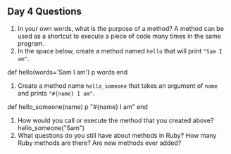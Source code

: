 ## Day 4 Questions

1. In your own words, what is the purpose of a method?
A method can be used as a shortcut to execute a piece of code many times in the same program.
1. In the space below, create a method named `hello` that will print `"Sam I am"`.

def hello(words='Sam I am')
  p words
end

1. Create a method name `hello_someone` that takes an argument of `name` and prints `"#{name} I am"`.

def hello_someone(name)
  p "#{name} I am"
end

1. How would you call or execute the method that you created above?
hello_someone("Sam")
1. What questions do you still have about methods in Ruby?
How many Ruby methods are there? Are new methods ever added?
